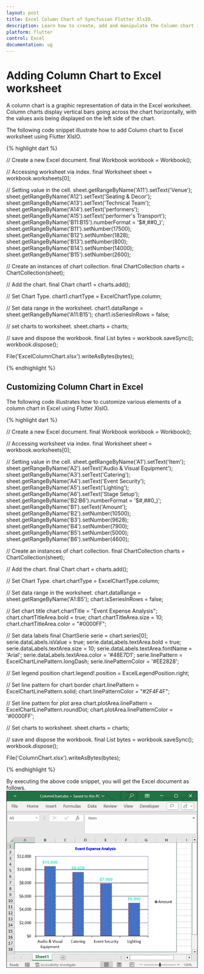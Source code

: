 ```yaml
---
layout: post
title: Excel Column Chart of Syncfusion Flutter XlsIO.
description: Learn how to create, add and manipulate the Column chart in Excel worksheet using Syncfusion Flutter XlsIO. 
platform: flutter
control: Excel
documentation: ug
---
```


# Adding Column Chart to Excel worksheet

A column chart is a graphic representation of data in the Excel worksheet. Column charts display vertical bars going across the chart horizontally, with the values axis being displayed on the left side of the chart.

The following code snippet illustrate how to add Column chart to Excel worksheet using Flutter XlsIO.

{% highlight dart %}

// Create a new Excel document.
final Workbook workbook = Workbook();

// Accessing worksheet via index.
final Worksheet sheet = workbook.worksheets[0];

// Setting value in the cell.
sheet.getRangeByName('A11').setText('Venue');
sheet.getRangeByName('A12').setText('Seating & Decor');
sheet.getRangeByName('A13').setText('Technical Team');
sheet.getRangeByName('A14').setText('performers');
sheet.getRangeByName('A15').setText('performer\'s Transport');
sheet.getRangeByName('B11:B15').numberFormat = '\$#,##0_)';
sheet.getRangeByName('B11').setNumber(17500);
sheet.getRangeByName('B12').setNumber(1828);
sheet.getRangeByName('B13').setNumber(800);
sheet.getRangeByName('B14').setNumber(14000);
sheet.getRangeByName('B15').setNumber(2600);

// Create an instances of chart collection.
final ChartCollection charts = ChartCollection(sheet);

// Add the chart.
final Chart chart1 = charts.add();

// Set Chart Type.
chart1.chartType = ExcelChartType.column;

// Set data range in the worksheet.
chart1.dataRange = sheet.getRangeByName('A11:B15');
chart1.isSeriesInRows = false;

// set charts to worksheet.
sheet.charts = charts;

// save and dispose the workbook.
final List<int> bytes = workbook.saveSync();
workbook.dispose();

File('ExcelColumnChart.xlsx').writeAsBytes(bytes);

{% endhighlight %}

## Customizing Column Chart in Excel

The following code illustrates how to customize various elements of a column chart in Excel using Flutter XlsIO.

{% highlight dart %}

// Create a new Excel document.
final Workbook workbook = Workbook();

// Accessing worksheet via index.
final Worksheet sheet = workbook.worksheets[0];

// Setting value in the cell.
sheet.getRangeByName('A1').setText('Item');
sheet.getRangeByName('A2').setText('Audio & Visual Equipment');
sheet.getRangeByName('A3').setText('Catering');
sheet.getRangeByName('A4').setText('Event Security');
sheet.getRangeByName('A5').setText('Lighting');
sheet.getRangeByName('A6').setText('Stage Setup');
sheet.getRangeByName('B2:B6').numberFormat = '\$#,##0_)';
sheet.getRangeByName('B1').setText('Amount');
sheet.getRangeByName('B2').setNumber(10500);
sheet.getRangeByName('B3').setNumber(9628);
sheet.getRangeByName('B4').setNumber(7900);
sheet.getRangeByName('B5').setNumber(5000);
sheet.getRangeByName('B6').setNumber(4600);

// Create an instances of chart collection.
final ChartCollection charts = ChartCollection(sheet);

// Add the chart.
final Chart chart = charts.add();

// Set Chart Type.
chart.chartType = ExcelChartType.column;

// Set data range in the worksheet.
chart.dataRange = sheet.getRangeByName('A1:B5');
chart.isSeriesInRows = false;

// Set chart title
chart.chartTitle = "Event Expense Analysis";
chart.chartTitleArea.bold = true;
chart.chartTitleArea.size = 10;
chart.chartTitleArea.color = "#0000FF";

// Set data labels
final ChartSerie serie = chart.series[0];
serie.dataLabels.isValue = true;
serie.dataLabels.textArea.bold = true;
serie.dataLabels.textArea.size = 10;
serie.dataLabels.textArea.fontName = 'Arial';
serie.dataLabels.textArea.color = '#48E7D1';
serie.linePattern = ExcelChartLinePattern.longDash;
serie.linePatternColor = '#EE2828';

// Set legend position
chart.legend!.position = ExcelLegendPosition.right;

// Set line pattern for chart border
chart.linePattern = ExcelChartLinePattern.solid;
chart.linePatternColor = "#2F4F4F";

// Set line pattern for plot area
chart.plotArea.linePattern = ExcelChartLinePattern.roundDot;
chart.plotArea.linePatternColor = '#0000FF';

// Set charts to worksheet.
sheet.charts = charts;

// save and dispose the workbook.
final List<int> bytes = workbook.saveSync();
workbook.dispose();

File('ColumnChart.xlsx').writeAsBytes(bytes);

{% endhighlight %}

By executing the above code snippet, you will get the Excel document as follows.
![Customizing Column Chart](images/ColumnChart.png)